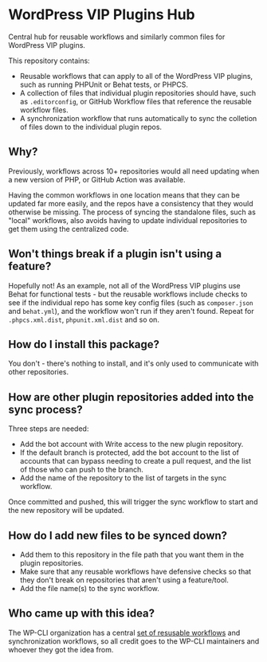 # WordPress VIP Plugins Hub
Central hub for reusable workflows and similarly common files for WordPress VIP plugins.

This repository contains:

- Reusable workflows that can apply to all of the WordPress VIP plugins, such as running PHPUnit or Behat tests, or PHPCS.
- A collection of files that individual plugin repositories should have, such as `.editorconfig`, or GitHub Workflow files that reference the reusable workflow files.
- A synchronization workflow that runs automatically to sync the colletion of files down to the individual plugin repos.

## Why?

Previously, workflows across 10+ repositories would all need updating when a new version of PHP, or GitHub Action was available.

Having the common workflows in one location means that they can be updated far more easily, and the repos have a consistency that they would otherwise be missing. The process of syncing the standalone files, such as "local" workflows, also avoids having to update individual repositories to get them using the centralized code.

## Won't things break if a plugin isn't using a feature?

Hopefully not! As an example, not all of the WordPress VIP plugins use Behat for functional tests - but the reusable workflows include checks to see if the individual repo has some key config files (such as `composer.json` and `behat.yml`), and the workflow won't run if they aren't found. Repeat for `.phpcs.xml.dist`, `phpunit.xml.dist` and so on. 

## How do I install this package?

You don't - there's nothing to install, and it's only used to communicate with other repositories.

## How are other plugin repositories added into the sync process?

Three steps are needed:

- Add the bot account with Write access to the new plugin repository.
- If the default branch is protected, add the bot account to the list of accounts that can bypass needing to create a pull request, and the list of those who can push to the branch.
- Add the name of the repository to the list of targets in the sync workflow.

Once committed and pushed, this will trigger the sync workflow to start and the new repository will be updated.

## How do I add new files to be synced down?

- Add them to this repository in the file path that you want them in the plugin repositories.
- Make sure that any reusable workflows have defensive checks so that they don't break on repositories that aren't using a feature/tool.
- Add the file name(s) to the sync workflow.

## Who came up with this idea?

The WP-CLI organization has a central [set of resusable workflows](https://github.com/wp-cli/.github/tree/main/.github/workflows) and synchronization workflows, so all credit goes to the WP-CLI maintainers and whoever they got the idea from.
